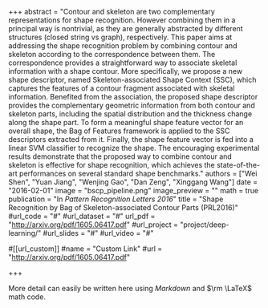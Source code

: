 +++
abstract = "Contour and skeleton are two complementary representations for shape recognition. However combining them in a principal way is nontrivial, as they are generally abstracted by different structures (closed string vs graph), respectively. This paper aims at addressing the shape recognition problem by combining contour and skeleton according to the correspondence between them. The correspondence provides a straightforward way to associate skeletal information with a shape contour. More specifically, we propose a new shape descriptor, named Skeleton-associated Shape Context (SSC), which captures the features of a contour fragment associated with skeletal information. Benefited from the association, the proposed shape descriptor provides the complementary geometric information from both contour and skeleton parts, including the spatial distribution and the thickness change along the shape part. To form a meaningful shape feature vector for an overall shape, the Bag of Features framework is applied to the SSC descriptors extracted from it. Finally, the shape feature vector is fed into a linear SVM classifier to recognize the shape. The encouraging experimental results demonstrate that the proposed way to combine contour and skeleton is effective for shape recognition, which achieves the state-of-the-art performances on several standard shape benchmarks."
authors = ["Wei Shen", "Yuan Jiang", "Wenjing Gao", "Dan Zeng", "Xinggang Wang"]
date = "2016-02-01"
image = "bscp_pipeline.png"
image_preview = ""
math = true
publication = "In *Pattern Recognition Letters 2016*"
title = "Shape Recognition by Bag of Skeleton-associated Contour Parts (PRL2016)"
#url_code = "#"
#url_dataset = "#"
url_pdf = "http://arxiv.org/pdf/1605.06417.pdf"
#url_project = "project/deep-learning/"
#url_slides = "#"
#url_video = "#"

#[[url_custom]]
#name = "Custom Link"
#url = "http://arxiv.org/pdf/1605.06417.pdf"

+++

More detail can easily be written here using *Markdown* and $\rm \LaTeX$ math code.